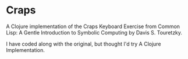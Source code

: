 # Craps

A Clojure implementation of the Craps Keyboard Exercise from Common Lisp: A Gentle Introduction to Symbolic Computing by Davis S. Touretzky.

I have coded along with the original, but thought I'd try A Clojure Implementation. 